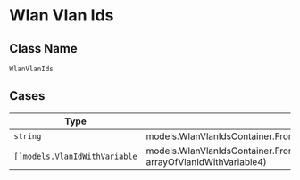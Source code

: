 
# Wlan Vlan Ids

## Class Name

`WlanVlanIds`

## Cases

| Type | Factory Method |
|  --- | --- |
| `string` | models.WlanVlanIdsContainer.FromString(string mString) |
| [`[]models.VlanIdWithVariable`](../../../doc/models/containers/vlan-id-with-variable.md) | models.WlanVlanIdsContainer.FromArrayOfVlanIdWithVariable4([]models.VlanIdWithVariable arrayOfVlanIdWithVariable4) |

